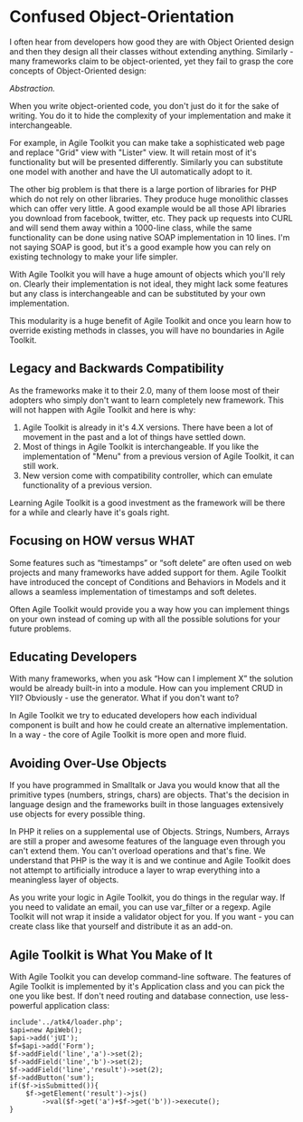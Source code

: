 # Confused Object-Orientation
I often hear from developers how good they are with Object Oriented design and then they design all their classes without extending anything. Similarly - many frameworks claim to be object-oriented, yet they fail to grasp the core concepts of Object-Oriented design:*Abstraction.*When you write object-oriented code, you don't just do it for the sake of writing. You do it to hide the complexity of your implementation and make it interchangeable.For example, in Agile Toolkit you can make take a sophisticated web page and replace "Grid" view with "Lister" view. It will retain most of it's functionality but will be presented differently. Similarly you can substitute one model with another and have the UI automatically adopt to it.The other big problem is that there is a large portion of libraries for PHP which do not rely on other libraries. They produce huge monolithic classes which can offer very little. A good example would be all those API libraries you download from facebook, twitter, etc. They pack up requests into CURL and will send them away within a 1000-line class, while the same functionality can be done using native SOAP implementation in 10 lines. I'm not saying SOAP is good, but it's a good example how you can rely on existing technology to make your life simpler.With Agile Toolkit you will have a huge amount of objects which you'll rely on. Clearly their implementation is not ideal, they might lack some features but any class is interchangeable and can be substituted by your own implementation. This modularity is a huge benefit of Agile Toolkit and once you learn how to override existing methods in classes, you will have no boundaries in Agile Toolkit.
## Legacy and Backwards Compatibility	
As the frameworks make it to their 2.0, many of them loose most of their adopters who simply don't want to learn completely new framework. This will not happen with Agile Toolkit and here is why:1. Agile Toolkit is already in it's 4.X versions. There have been a lot of movement in the past and a lot of things have settled down.2. Most of things in Agile Toolkit is interchangeable. If you like the implementation of "Menu" from a previous version of Agile Toolkit, it can still work.3. New version come with compatibility controller, which can emulate functionality of a previous version.Learning Agile Toolkit is a good investment as the framework will be there for a while and clearly have it's goals right.## Focusing on HOW versus WHAT
Some features such as “timestamps” or “soft delete” are often used on web projects and many frameworks have added support for them. Agile Toolkit have introduced the concept of Conditions and Behaviors in Models and it allows a seamless implementation of timestamps and soft deletes.Often Agile Toolkit would provide you a way how you can implement things on your own instead of coming up with all the possible solutions for your future problems.## Educating Developers	With many frameworks, when you ask “How can I implement X” the solution would be already built-in into a module. How can you implement CRUD in YII? Obviously - use the generator. What if you don't want to?In Agile Toolkit we try to educated developers how each individual component is built and how he could create an alternative implementation. In a way - the core of Agile Toolkit is more open and more fluid.## Avoiding Over-Use Objects	If you have programmed in Smalltalk or Java you would know that all the primitive types (numbers, strings, chars) are objects. That's the decision in language design and the frameworks built in those languages extensively use objects for every possible thing. In PHP it relies on a supplemental use of Objects. Strings, Numbers, Arrays are still a proper and awesome features of the language even through you can't extend them. You can't overload operations and that's fine. 
We understand that PHP is the way it is and we continue and Agile Toolkit does not attempt to artificially introduce a layer to wrap everything into a meaningless layer of objects.As you write your logic in Agile Toolkit, you do things in the regular way. If you need to validate an email, you can use var_filter or a regexp. Agile Toolkit will not wrap it inside a validator object for you. If you want - you can create class like that yourself and distribute it as an add-on.## Agile Toolkit is What You Make of It	With Agile Toolkit you can develop command-line software. The features of Agile Toolkit is implemented by it's Application class and you can pick the one you like best. If don't need routing and database connection, use less-powerful application class:```include'../atk4/loader.php';$api=new ApiWeb();$api->add('jUI');$f=$api->add('Form');$f->addField('line','a')->set(2);$f->addField('line','b')->set(2);$f->addField('line','result')->set(2);$f->addButton('sum');if($f->isSubmitted()){	$f->getElement('result')->js()		->val($f->get('a')+$f->get('b'))->execute();}```
